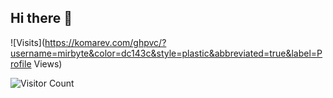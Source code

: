## Hi there 👋

![Visits](https://komarev.com/ghpvc/?username=mirbyte&color=dc143c&style=plastic&abbreviated=true&label=Profile Views)




![Visitor Count](https://hit.yhype.me/github/profile?account_id=83219244)

